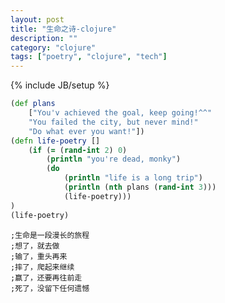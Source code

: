 ```yaml
---
layout: post
title: "生命之诗-clojure"
description: ""
category: "clojure"
tags: ["poetry", "clojure", "tech"]
---
```

{% include JB/setup %}

```Clojure
(def plans 
    ["You'v achieved the goal, keep going!^^" 
    "You failed the city, but never mind!" 
    "Do what ever you want!"])
(defn life-poetry [] 
    (if (= (rand-int 2) 0) 
        (println "you're dead, monky") 
        (do 
            (println "life is a long trip") 
            (println (nth plans (rand-int 3))) 
            (life-poetry)))
)
(life-poetry)
```

    ;生命是一段漫长的旅程
    ;想了，就去做
    ;输了，重头再来
    ;摔了，爬起来继续
    ;赢了，还要再往前走
    ;死了，没留下任何遗憾
